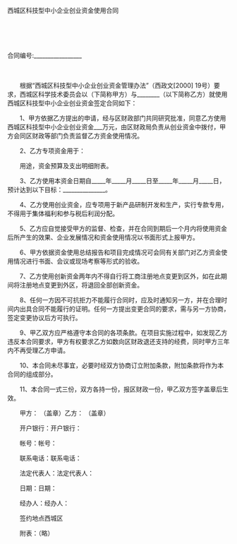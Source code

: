 



西城区科技型中小企业创业资金使用合同



 

　　

　　


 合同编号:_________________
 
　　



　　根据“西城区科技型中小企业创业资金管理办法”（西政文[2000] 19号）要求，西城区科学技术委员会以（下简称甲方）与________（以下简称乙方）就使用西城区科技型中小企业创业资金签定合同如下：

　　1、甲方依据乙方提出的申请，经与区财政部门共同研究批准，同意乙方使用西城区科技型中小企业创业资金___万元，由区财政局负责从创业资金中拨付，甲方会同区财政等部门负责监督乙方资金使用情况。

　　2、乙方专项资金用于：

　　用途，资金预算及支出明细附表。

　　3、乙方使用本资金日期自_____年_____月_____日至_____年_____月_____日，预计达到以下目标：_______________。

　　4、乙方使用创业资金，应专项用于新产品研制开发和生产，实行专款专用，不得用于集体福利和参与税后利润分配。

　　5、乙方应自觉接受甲方的监督、检查，并在合同到期后一个月内将使用资金后所产生的效果、企业发展情况和资金使用情况以书面形式上报甲方。

　　6、甲方依据资金使用总结报告和项目完成情况可会同有关部门对乙方资金使用情况进行书面、会议或现场考察等形式的验收。

　　7、乙方使用创新资金两年内不得自行将工商注册地点变更到区外，如在此期间将注册地点变更到外区，将退回全部创新资金。

　　8、任何一方因不可抗拒力不能履行合同时，应及时通知另一方，并在合理时间内出具合同不能履行的证明。任何一方提出变更合同的要求，需与另一方协商，签定变更协议后方可执行。

　　9、甲乙双方应严格遵守本合同的各项条款。在项目实施过程中，如发现乙方违反本合同要求，甲方有权要求乙方如数向区财政退还支持的经费，同时甲方三年内不再受理乙方申请。

　　10、本合同未尽事宜，必要时经双方协商订立附加条款，附加条款将作为本合同的组成部分。

　　11、本合同一式三份，双方各持一份，报区财政一份，甲乙双方签字盖章后生效。　　

　　甲方： （盖章）乙方： （盖章）　　

　　开户银行：开户银行：

　　帐号：帐号：

　　联系电话：联系电话：

　　法定代表人：法定代表人：

　　日期：日期：

　　经办人：经办人：　　

　　签约地点西城区　　

　　附表：（略）

　　